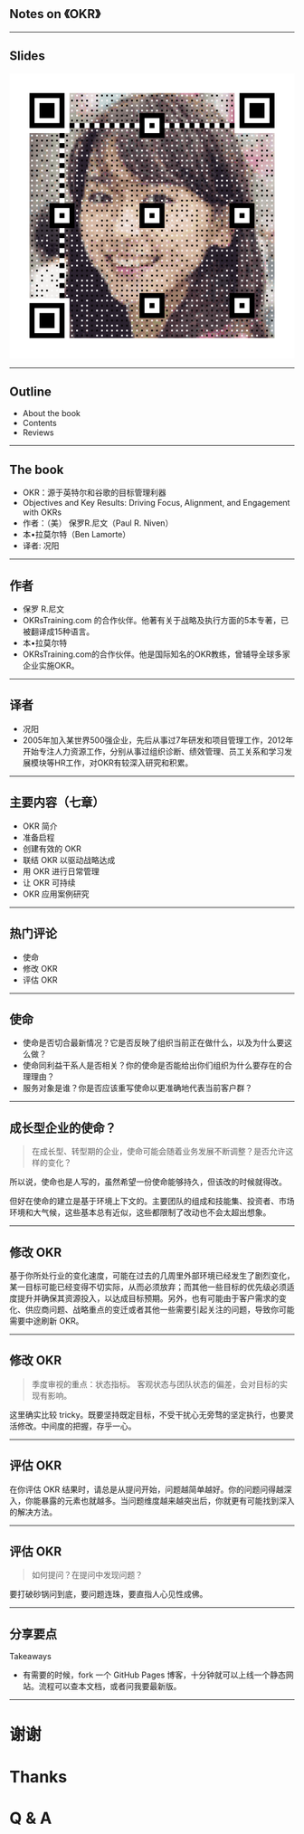 

## Notes on 《OKR》


---


## Slides

![](assets/image/gakki-okr-talk.gif)


---


## Outline

- About the book
- Contents
- Reviews


---


## The book

- OKR：源于英特尔和谷歌的目标管理利器
- Objectives and Key Results: Driving Focus, Alignment, and Engagement with OKRs
- 作者：（美） 保罗R.尼文（Paul R. Niven）
- 本•拉莫尔特（Ben Lamorte） 
- 译者: 况阳


---


## 作者

- 保罗 R.尼文
- OKRsTraining.com 的合作伙伴。他著有关于战略及执行方面的5本专著，已被翻译成15种语言。
- 本•拉莫尔特
- OKRsTraining.com的合作伙伴。他是国际知名的OKR教练，曾辅导全球多家企业实施OKR。


---

## 译者

- 况阳
- 2005年加入某世界500强企业，先后从事过7年研发和项目管理工作，2012年开始专注人力资源工作，分别从事过组织诊断、绩效管理、员工关系和学习发展模块等HR工作，对OKR有较深入研究和积累。

---


## 主要内容（七章）

- OKR 简介
- 准备启程
- 创建有效的 OKR
- 联结 OKR 以驱动战略达成
- 用 OKR 进行日常管理
- 让 OKR 可持续
- OKR 应用案例研究


---


## 热门评论

- 使命
- 修改 OKR
- 评估 OKR


---


## 使命

- 使命是否切合最新情况？它是否反映了组织当前正在做什么，以及为什么要这么做？
- 使命同利益干系人是否相关？你的使命是否能给出你们组织为什么要存在的合理理由？
- 服务对象是谁？你是否应该重写使命以更准确地代表当前客户群？

---


## 成长型企业的使命？

> 在成长型、转型期的企业，使命可能会随着业务发展不断调整？是否允许这样的变化？

所以说，使命也是人写的，虽然希望一份使命能够持久，但该改的时候就得改。

但好在使命的建立是基于环境上下文的。主要团队的组成和技能集、投资者、市场环境和大气候，这些基本总有近似，这些都限制了改动也不会太超出想象。



---


## 修改 OKR

基于你所处行业的变化速度，可能在过去的几周里外部环境已经发生了剧烈变化，某一目标可能已经变得不切实际，从而必须放弃；而其他一些目标的优先级必须适度提升并确保其资源投入，以达成目标预期。另外，也有可能由于客户需求的变化、供应商问题、战略重点的变迁或者其他一些需要引起关注的问题，导致你可能需要中途刷新 OKR。


---


## 修改 OKR

> 季度审视的重点：状态指标。 客观状态与团队状态的偏差，会对目标的实现有影响。

这里确实比较 tricky。既要坚持既定目标，不受干扰心无旁骛的坚定执行，也要灵活修改。中间度的把握，存乎一心。


---


## 评估 OKR

在你评估 OKR 结果时，请总是从提问开始，问题越简单越好。你的问题问得越深入，你能暴露的元素也就越多。当问题维度越来越突出后，你就更有可能找到深入的解决方法。


---


## 评估 OKR

> 如何提问？在提问中发现问题？

要打破砂锅问到底，要问题连珠，要直指人心见性成佛。


---


## 分享要点

Takeaways

- 有需要的时候，fork 一个 GitHub Pages 博客，十分钟就可以上线一个静态网站。流程可以查本文档，或者问我要最新版。


---


# 谢谢
# Thanks
# Q & A


